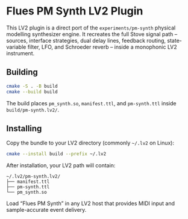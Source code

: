 # Flues PM Synth LV2 Plugin

This LV2 plugin is a direct port of the `experiments/pm-synth` physical modelling synthesizer engine. It recreates the full Stove signal path – sources, interface strategies, dual delay lines, feedback routing, state-variable filter, LFO, and Schroeder reverb – inside a monophonic LV2 instrument.

## Building

```bash
cmake -S . -B build
cmake --build build
```

The build places `pm_synth.so`, `manifest.ttl`, and `pm-synth.ttl` inside `build/pm-synth.lv2/`.

## Installing

Copy the bundle to your LV2 directory (commonly `~/.lv2` on Linux):

```bash
cmake --install build --prefix ~/.lv2
```

After installation, your LV2 path will contain:

```
~/.lv2/pm-synth.lv2/
├── manifest.ttl
├── pm-synth.ttl
└── pm_synth.so
```

Load “Flues PM Synth” in any LV2 host that provides MIDI input and sample-accurate event delivery.
